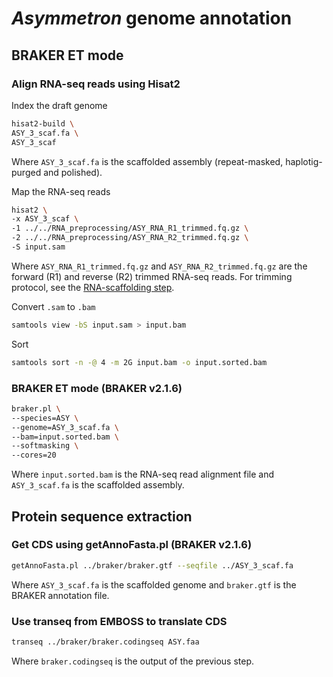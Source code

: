 # _Asymmetron_ genome annotation

## BRAKER ET mode

### Align RNA-seq reads using Hisat2

Index the draft genome

```bash
hisat2-build \
ASY_3_scaf.fa \
ASY_3_scaf
```
Where `ASY_3_scaf.fa` is the scaffolded assembly (repeat-masked, haplotig-purged and polished).

Map the RNA-seq reads

```bash
hisat2 \
-x ASY_3_scaf \
-1 ../../RNA_preprocessing/ASY_RNA_R1_trimmed.fq.gz \
-2 ../../RNA_preprocessing/ASY_RNA_R2_trimmed.fq.gz \
-S input.sam
```

Where `ASY_RNA_R1_trimmed.fq.gz` and `ASY_RNA_R2_trimmed.fq.gz` are the forward (R1) and reverse (R2) trimmed RNA-seq reads. For trimming protocol, see the [RNA-scaffolding step](https://github.com/LotharukpongJS/Cephalogenomics/blob/main/01_Assembly/Asymmetron.md#rna-scaffolding).

Convert `.sam` to `.bam`

```bash
samtools view -bS input.sam > input.bam
```
Sort

```bash
samtools sort -n -@ 4 -m 2G input.bam -o input.sorted.bam
```

### BRAKER ET mode (BRAKER v2.1.6)

```bash
braker.pl \
--species=ASY \
--genome=ASY_3_scaf.fa \
--bam=input.sorted.bam \
--softmasking \
--cores=20
```

Where `input.sorted.bam` is the RNA-seq read alignment file and `ASY_3_scaf.fa` is the scaffolded assembly.

## Protein sequence extraction

### Get CDS using getAnnoFasta.pl (BRAKER v2.1.6)

```bash
getAnnoFasta.pl ../braker/braker.gtf --seqfile ../ASY_3_scaf.fa
```

Where `ASY_3_scaf.fa` is the scaffolded genome and `braker.gtf` is the BRAKER annotation file.

### Use transeq from EMBOSS to translate CDS

```bash
transeq ../braker/braker.codingseq ASY.faa
```

Where `braker.codingseq` is the output of the previous step.
